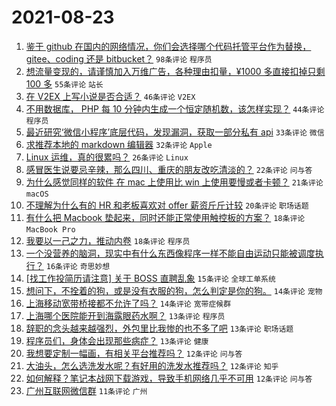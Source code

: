 # 2021-08-23

1. [鉴于 github 在国内的网络情况，你们会选择哪个代码托管平台作为替换， gitee、coding 还是 bitbucket？](https://www.v2ex.com/t/797399) `98条评论` `程序员`
1. [想流量变现的，请谨慎加入万维广告，各种理由扣量，¥1000 多直接扣掉只剩 100 多](https://www.v2ex.com/t/797391) `55条评论` `站长`
1. [在 V2EX 上写小说是否合适？](https://www.v2ex.com/t/797396) `46条评论` `V2EX`
1. [不用数据库， PHP 每 10 分钟内生成一个恒定随机数，该怎样实现？](https://www.v2ex.com/t/797408) `44条评论` `程序员`
1. [最近研究‘微信小程序’底层代码，发现漏洞，获取一部分私有 api](https://www.v2ex.com/t/797401) `33条评论` `微信`
1. [求推荐本地的 markdown 编辑器](https://www.v2ex.com/t/797452) `32条评论` `Apple`
1. [Linux 运维，真的很累吗？](https://www.v2ex.com/t/797445) `26条评论` `Linux`
1. [感冒医生说要忌辛辣，那么四川、重庆的朋友改吃清淡的？](https://www.v2ex.com/t/797490) `22条评论` `问与答`
1. [为什么感觉同样的软件 在 mac 上使用比 win 上使用要慢或者卡顿？](https://www.v2ex.com/t/797439) `21条评论` `macOS`
1. [不理解为什么有的 HR 和老板喜欢对 offer 薪资斤斤计较](https://www.v2ex.com/t/797460) `20条评论` `职场话题`
1. [有什么把 Macbook 垫起来，同时还能正常使用触控板的方案？](https://www.v2ex.com/t/797422) `18条评论` `MacBook Pro`
1. [我要以一己之力，推动内卷](https://www.v2ex.com/t/797415) `18条评论` `程序员`
1. [一个没营养的脑洞，现实中有什么东西像程序一样不能自由运动只能被调度执行？](https://www.v2ex.com/t/797374) `16条评论` `奇思妙想`
1. [[找工作投简历请注意] 关于 BOSS 直聘乱象](https://www.v2ex.com/t/797450) `15条评论` `全球工单系统`
1. [想问下，不拴着的狗，或是没有衣服的狗，怎么判定是你的狗。](https://www.v2ex.com/t/797447) `14条评论` `宠物`
1. [上海移动宽带桥接都不允许了吗？](https://www.v2ex.com/t/797444) `14条评论` `宽带症候群`
1. [上海哪个医院能开到海露眼药水啊？](https://www.v2ex.com/t/797469) `13条评论` `程序员`
1. [辞职的念头越来越强烈，外包里比我惨的也不多了吧](https://www.v2ex.com/t/797416) `13条评论` `职场话题`
1. [程序员们，身体会出现那些病症？](https://www.v2ex.com/t/797397) `13条评论` `健康`
1. [我想要定制一幅画，有相关平台推荐吗？](https://www.v2ex.com/t/797448) `12条评论` `问与答`
1. [大油头，怎么选洗发水呢？有好用的洗发水推荐吗？](https://www.v2ex.com/t/797435) `12条评论` `知乎`
1. [如何解释？笔记本战网下载游戏，导致手机网络几乎不可用](https://www.v2ex.com/t/797386) `12条评论` `问与答`
1. [广州互联网微信群](https://www.v2ex.com/t/797379) `11条评论` `广州`
